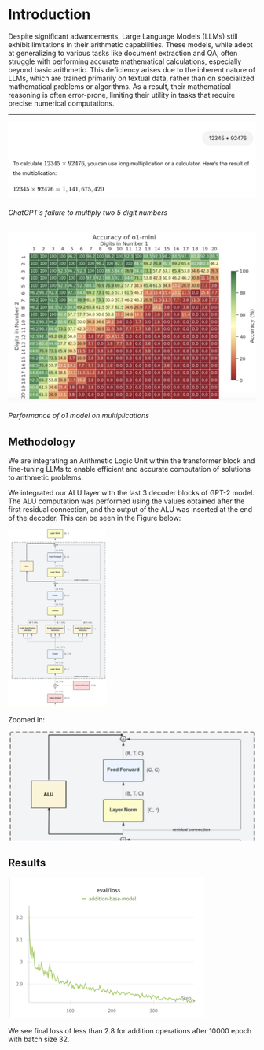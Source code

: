 # Introduction
Despite significant advancements, Large Language
Models (LLMs) still exhibit limitations in their
arithmetic capabilities. These models, while adept
at generalizing to various tasks like document extraction and QA, often struggle with performing
accurate mathematical calculations, especially beyond basic arithmetic. This deficiency arises due
to the inherent nature of LLMs, which are trained
primarily on textual data, rather than on specialized
mathematical problems or algorithms. As a result,
their mathematical reasoning is often error-prone,
limiting their utility in tasks that require precise
numerical computations.

------------------

<img src="image.png" alt="LLM's bad performance on maths" width="600"/>

###### ChatGPT’s failure to multiply two 5 digit numbers



<img src="image-2.png" alt="o1's bad performance on maths" width="600"/>

###### Performance of o1 model on multiplications


## Methodology

We are integrating an Arithmetic Logic Unit within the transformer block and fine-tuning LLMs to enable efficient and accurate computation of solutions to arithmetic problems.

We integrated our ALU layer with the last 3 decoder blocks of GPT-2 model. The ALU computation was performed using the values obtained after the first residual connection, and the output of the ALU was inserted at the end of the decoder. This can be seen in the Figure below:

<img src="imgs/PositionOfALUinGPT.png" width="200"/>

Zoomed in: 

<img src="imgs/zoomedALUinGPT.png"  width="600"/>

## Results

<img src="imgs/FinalEvalLoss.png" width="400"/>

We see final loss of less than 2.8 for addition operations after 10000 epoch with batch size 32.

